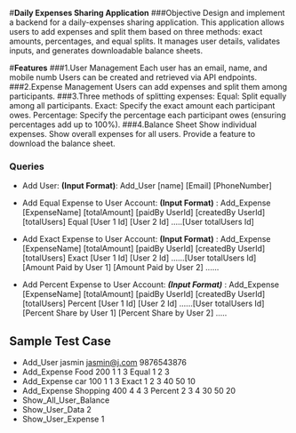 #**Daily Expenses Sharing Application**
###Objective
Design and implement a backend for a daily-expenses sharing application. This application allows users to add expenses and split them based on three methods: exact amounts, percentages, and equal splits. It manages user details, validates inputs, and generates downloadable balance sheets.

#**Features**
###1.User Management
Each user has an email, name, and mobile numb
Users can be created and retrieved via API endpoints.
###2.Expense Management
Users can add expenses and split them among participants.
###3.Three methods of splitting expenses:
Equal: Split equally among all participants.
Exact: Specify the exact amount each participant owes.
Percentage: Specify the percentage each participant owes (ensuring percentages add up to 100%).
###4.Balance Sheet
Show individual expenses.
Show overall expenses for all users.
Provide a feature to download the balance sheet.

### Queries
* Add User: 
**(Input Format)**: Add_User [name] [Email] [PhoneNumber]


* Add Equal Expense to User Account:
**(Input Format)** : Add_Expense [ExpenseName] [totalAmount] [paidBy UserId] [createdBy UserId] [totalUsers] Equal [User 1 Id] [User 2 Id] .....[User totalUsers Id]


* Add Exact Expense to User Account:
**(Input Format)** : Add_Expense [ExpenseName] [totalAmount] [paidBy UserId] [createdBy UserId] [totalUsers] Exact [User 1 Id] [User 2 Id] ......[User totalUsers Id] [Amount Paid by User 1] [Amount Paid by User 2] ......


* Add Percent Expense to User Account:
***(Input Format)*** : Add_Expense [ExpenseName] [totalAmount] [paidBy UserId] [createdBy UserId] [totalUsers] Percent [User 1 Id] [User 2 Id] ......[User totalUsers Id] [Percent Share by User 1] [Percent Share by User 2] .....

## Sample Test Case

* Add_User jasmin jasmin@j.com 9876543876
* Add_Expense Food 200 1 1 3 Equal 1 2 3
* Add_Expense car 100 1 1 3 Exact 1 2 3 40 50 10
* Add_Expense Shopping 400 4 4 3 Percent 2 3 4 30 50 20
* Show_All_User_Balance
* Show_User_Data 2
* Show_User_Expense 1